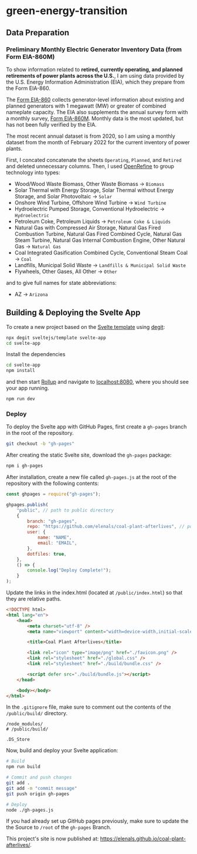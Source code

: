 # green-energy-transition

## Data Preparation

### Preliminary Monthly Electric Generator Inventory Data (from Form EIA-860M)

To show information related to **retired, currently operating, and planned retirements of power plants across the U.S.**, I am using data provided by the U.S. Energy Information Administration (EIA), which they prepare from the Form EIA-860.

The [Form EIA-860](https://www.eia.gov/electricity/data/eia860) collects generator-level information about existing and planned generators with 1 megawatt (MW) or greater of combined nameplate capacity. The EIA also supplements the annual survey form with a monthly survey, [Form EIA-860M](https://www.eia.gov/electricity/data/eia860m/). Monthly data is the most updated, but has not been fully verified by the EIA.

The most recent annual dataset is from 2020, so I am using a monthly dataset from the month of February 2022 for the current inventory of power plants.

First, I concated concatenate the sheets `Operating`, `Planned`, and `Retired` and deleted unnecessary columns. Then, I used [OpenRefine](https://openrefine.org/download.html) to group technology into types:

- Wood/Wood Waste Biomass, Other Waste Biomass &rarr; `Biomass`
- Solar Thermal with Energy Storage, Solar Thermal without Energy Storage, and Solar Photovoltaic &rarr; `Solar`
- Onshore Wind Turbine, Offshore Wind Turbine &rarr; `Wind Turbine`
- Hydroelectric Pumped Storage, Conventional Hydroelectric &rarr; `Hydroelectric`
- Petroleum Coke, Petroleum Liquids &rarr; `Petroleum Coke & Liquids`
- Natural Gas with Compressed Air Storage, Natural Gas Fired Combustion Turbine, Natural Gas Fired Combined Cycle, Natural Gas Steam Turbine, Natural Gas Internal Combustion Engine, Other Natural Gas &rarr; `Natural Gas`
- Coal Integrated Gasification Combined Cycle, Conventional Steam Coal &rarr; `Coal`
- Landfills, Municipal Solid Waste &rarr; `Landfills & Municipal Solid Waste`
- Flywheels, Other Gases, All Other &rarr; `Other`

and to give full names for state abbreviations:

- AZ &rarr; `Arizona`

## Building & Deploying the Svelte App

To create a new project based on the [Svelte template](https://github.com/sveltejs/template) using [degit](https://github.com/Rich-Harris/degit):

```bash
npx degit sveltejs/template svelte-app
cd svelte-app
```

Install the dependencies

```bash
cd svelte-app
npm install
```

and then start [Rollup](https://rollupjs.org) and navigate to [localhost:8080](http://localhost:8080), where you should see your app running.

```bash
npm run dev
```

### Deploy

To deploy the Svelte app with GitHub Pages, first create a `gh-pages` branch in the root of the repository.

```bash
git checkout -b "gh-pages"
```

After creating the static Svelte site, download the `gh-pages` package:

```bash
npm i gh-pages
```

After installation, create a new file called `gh-pages.js` at the root of the repository with the following contents:

```js
const ghpages = require("gh-pages");

ghpages.publish(
	"public", // path to public directory
	{
		branch: "gh-pages",
		repo: "https://github.com/elenals/coal-plant-afterlives", // point to your repo on GitHub
		user: {
			name: "NAME",
			email: "EMAIL",
		},
		dotfiles: true,
	},
	() => {
		console.log("Deploy Complete!");
	}
);
```

Update the links in the index.html (located at `/public/index.html`) so that they are relative paths.

```html
<!DOCTYPE html>
<html lang="en">
	<head>
		<meta charset="utf-8" />
		<meta name="viewport" content="width=device-width,initial-scale=1" />

		<title>Coal Plant Afterlives</title>

		<link rel="icon" type="image/png" href="./favicon.png" />
		<link rel="stylesheet" href="./global.css" />
		<link rel="stylesheet" href="./build/bundle.css" />

		<script defer src="./build/bundle.js"></script>
	</head>

	<body></body>
</html>
```

In the `.gitignore` file, make sure to comment out the contents of the `/public/build/` directory.

```
/node_modules/
# /public/build/

.DS_Store
```

Now, build and deploy your Svelte application:

```bash
# Build
npm run build

# Commit and push changes
git add .
git add -m "commit message"
git push origin gh-pages

# Deploy
node ./gh-pages.js
```

If you had already set up GitHub pages previously, make sure to update the the Source to `/root` of the `gh-pages` Branch.

This project's site is now published at: https://elenals.github.io/coal-plant-afterlives/.
